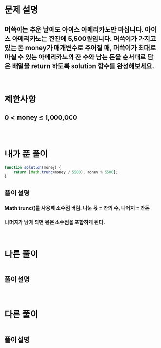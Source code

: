 # 문제 설명
## 머쓱이는 추운 날에도 아이스 아메리카노만 마십니다. 아이스 아메리카노는 한잔에 5,500원입니다. 머쓱이가 가지고 있는 돈 money가 매개변수로 주어질 때, 머쓱이가 최대로 마실 수 있는 아메리카노의 잔 수와 남는 돈을 순서대로 담은 배열을 return 하도록 solution 함수를 완성해보세요.

<br>

# 제한사항
## 0 < money ≤ 1,000,000
## 
## 
## 

<br>

# 내가 푼 풀이

```js
function solution(money) {
    return [Math.trunc(money / 5500), money % 5500];
}
```
## 풀이 설명
### Math.trunc()를 사용해 소수점 버림. 나눈 몫 = 잔의 수, 나머지 = 잔돈
### 나머지가 남게 되면 몫은 소수점을 포함하게 된다.

<br>

# 다른 풀이

```js

```
## 풀이 설명
###

<br>

# 다른 풀이

```js

```
## 풀이 설명
###